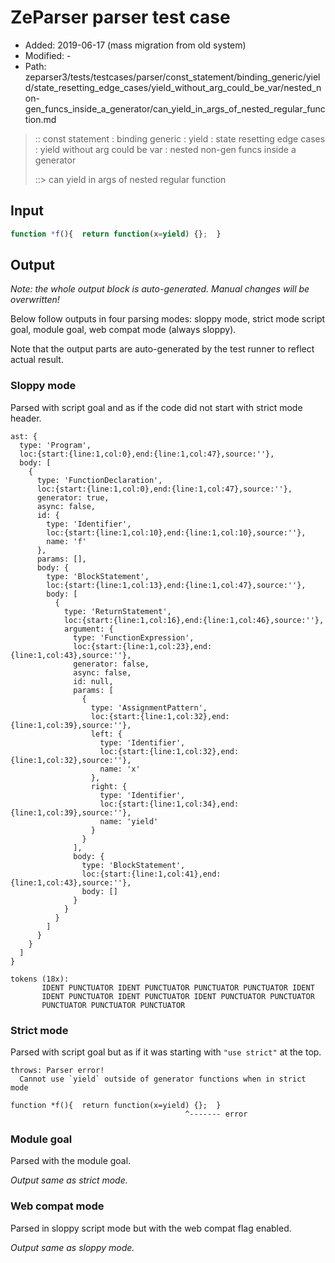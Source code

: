 # ZeParser parser test case

- Added: 2019-06-17 (mass migration from old system)
- Modified: -
- Path: zeparser3/tests/testcases/parser/const_statement/binding_generic/yield/state_resetting_edge_cases/yield_without_arg_could_be_var/nested_non-gen_funcs_inside_a_generator/can_yield_in_args_of_nested_regular_function.md

> :: const statement : binding generic : yield : state resetting edge cases : yield without arg could be var : nested non-gen funcs inside a generator
>
> ::> can yield in args of nested regular function

## Input

`````js
function *f(){  return function(x=yield) {};  }
`````

## Output

_Note: the whole output block is auto-generated. Manual changes will be overwritten!_

Below follow outputs in four parsing modes: sloppy mode, strict mode script goal, module goal, web compat mode (always sloppy).

Note that the output parts are auto-generated by the test runner to reflect actual result.

### Sloppy mode

Parsed with script goal and as if the code did not start with strict mode header.

`````
ast: {
  type: 'Program',
  loc:{start:{line:1,col:0},end:{line:1,col:47},source:''},
  body: [
    {
      type: 'FunctionDeclaration',
      loc:{start:{line:1,col:0},end:{line:1,col:47},source:''},
      generator: true,
      async: false,
      id: {
        type: 'Identifier',
        loc:{start:{line:1,col:10},end:{line:1,col:10},source:''},
        name: 'f'
      },
      params: [],
      body: {
        type: 'BlockStatement',
        loc:{start:{line:1,col:13},end:{line:1,col:47},source:''},
        body: [
          {
            type: 'ReturnStatement',
            loc:{start:{line:1,col:16},end:{line:1,col:46},source:''},
            argument: {
              type: 'FunctionExpression',
              loc:{start:{line:1,col:23},end:{line:1,col:43},source:''},
              generator: false,
              async: false,
              id: null,
              params: [
                {
                  type: 'AssignmentPattern',
                  loc:{start:{line:1,col:32},end:{line:1,col:39},source:''},
                  left: {
                    type: 'Identifier',
                    loc:{start:{line:1,col:32},end:{line:1,col:32},source:''},
                    name: 'x'
                  },
                  right: {
                    type: 'Identifier',
                    loc:{start:{line:1,col:34},end:{line:1,col:39},source:''},
                    name: 'yield'
                  }
                }
              ],
              body: {
                type: 'BlockStatement',
                loc:{start:{line:1,col:41},end:{line:1,col:43},source:''},
                body: []
              }
            }
          }
        ]
      }
    }
  ]
}

tokens (18x):
       IDENT PUNCTUATOR IDENT PUNCTUATOR PUNCTUATOR PUNCTUATOR IDENT
       IDENT PUNCTUATOR IDENT PUNCTUATOR IDENT PUNCTUATOR PUNCTUATOR
       PUNCTUATOR PUNCTUATOR PUNCTUATOR
`````

### Strict mode

Parsed with script goal but as if it was starting with `"use strict"` at the top.

`````
throws: Parser error!
  Cannot use `yield` outside of generator functions when in strict mode

function *f(){  return function(x=yield) {};  }
                                       ^------- error
`````


### Module goal

Parsed with the module goal.

_Output same as strict mode._

### Web compat mode

Parsed in sloppy script mode but with the web compat flag enabled.

_Output same as sloppy mode._

